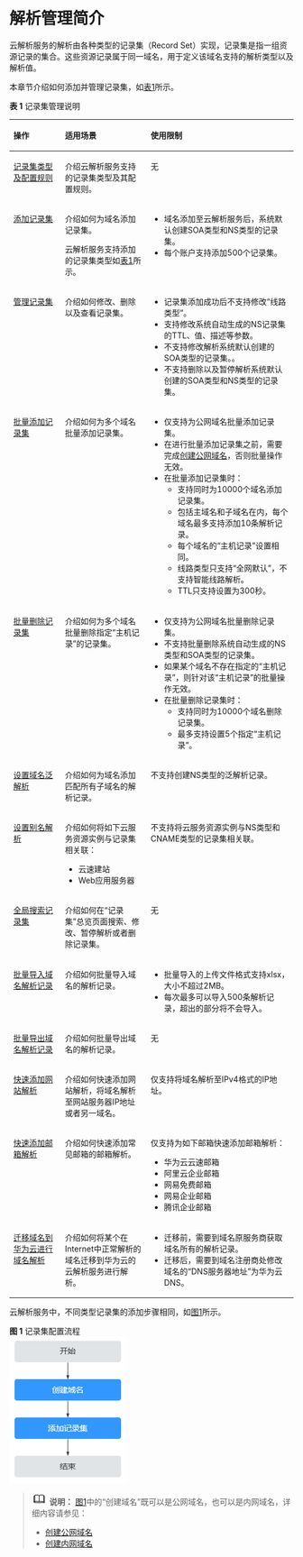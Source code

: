 # 解析管理简介<a name="dns_usermanual_0035"></a>

云解析服务的解析由各种类型的记录集（Record Set）实现，记录集是指一组资源记录的集合。这些资源记录属于同一域名，用于定义该域名支持的解析类型以及解析值。

本章节介绍如何添加并管理记录集，如[表1](#table977612405507)所示。

**表 1**  记录集管理说明

<a name="table977612405507"></a>
<table><thead align="left"><tr id="row87771409504"><th class="cellrowborder" valign="top" width="18.13181318131813%" id="mcps1.2.4.1.1"><p id="p15777740175016"><a name="p15777740175016"></a><a name="p15777740175016"></a>操作</p>
</th>
<th class="cellrowborder" valign="top" width="30.193019301930192%" id="mcps1.2.4.1.2"><p id="p47771140115015"><a name="p47771140115015"></a><a name="p47771140115015"></a>适用场景</p>
</th>
<th class="cellrowborder" valign="top" width="51.67516751675167%" id="mcps1.2.4.1.3"><p id="p11777174055015"><a name="p11777174055015"></a><a name="p11777174055015"></a>使用限制</p>
</th>
</tr>
</thead>
<tbody><tr id="row39491753508"><td class="cellrowborder" valign="top" width="18.13181318131813%" headers="mcps1.2.4.1.1 "><p id="p16949195317012"><a name="p16949195317012"></a><a name="p16949195317012"></a><a href="记录集类型及配置规则.md">记录集类型及配置规则</a></p>
</td>
<td class="cellrowborder" valign="top" width="30.193019301930192%" headers="mcps1.2.4.1.2 "><p id="p17950153206"><a name="p17950153206"></a><a name="p17950153206"></a>介绍云解析服务支持的记录集类型及其配置规则。</p>
</td>
<td class="cellrowborder" valign="top" width="51.67516751675167%" headers="mcps1.2.4.1.3 "><p id="p10950205314014"><a name="p10950205314014"></a><a name="p10950205314014"></a>无</p>
</td>
</tr>
<tr id="row3777840175020"><td class="cellrowborder" valign="top" width="18.13181318131813%" headers="mcps1.2.4.1.1 "><p id="p167777403501"><a name="p167777403501"></a><a name="p167777403501"></a><a href="添加记录集.md">添加记录集</a></p>
</td>
<td class="cellrowborder" valign="top" width="30.193019301930192%" headers="mcps1.2.4.1.2 "><p id="p777716406501"><a name="p777716406501"></a><a name="p777716406501"></a>介绍如何为域名添加记录集。</p>
<p id="p88151212814"><a name="p88151212814"></a><a name="p88151212814"></a>云解析服务支持添加的记录集类型如<a href="记录集类型及配置规则.md#table352893684543">表1</a>所示。</p>
</td>
<td class="cellrowborder" valign="top" width="51.67516751675167%" headers="mcps1.2.4.1.3 "><a name="ul446519315616"></a><a name="ul446519315616"></a><ul id="ul446519315616"><li>域名添加至云解析服务后，系统默认创建SOA类型和NS类型的记录集。</li><li>每个账户支持添加500个记录集。</li></ul>
</td>
</tr>
<tr id="row626642913510"><td class="cellrowborder" valign="top" width="18.13181318131813%" headers="mcps1.2.4.1.1 "><p id="p1526818291553"><a name="p1526818291553"></a><a name="p1526818291553"></a><a href="管理记录集.md">管理记录集</a></p>
</td>
<td class="cellrowborder" valign="top" width="30.193019301930192%" headers="mcps1.2.4.1.2 "><p id="p112681929453"><a name="p112681929453"></a><a name="p112681929453"></a>介绍如何修改、删除以及查看记录集。</p>
</td>
<td class="cellrowborder" valign="top" width="51.67516751675167%" headers="mcps1.2.4.1.3 "><a name="ul1356620454552"></a><a name="ul1356620454552"></a><ul id="ul1356620454552"><li>记录集添加成功后不支持修改“线路类型”。</li><li>支持修改系统自动生成的NS记录集的TTL、值、描述等参数。</li><li>不支持修改解析系统默认创建的SOA类型的记录集。。</li><li>不支持删除以及暂停解析系统默认创建的SOA类型和NS类型的记录集。</li></ul>
</td>
</tr>
<tr id="row203238852"><td class="cellrowborder" valign="top" width="18.13181318131813%" headers="mcps1.2.4.1.1 "><p id="p1033381456"><a name="p1033381456"></a><a name="p1033381456"></a><a href="批量添加记录集.md">批量添加记录集</a></p>
</td>
<td class="cellrowborder" valign="top" width="30.193019301930192%" headers="mcps1.2.4.1.2 "><p id="p1831238057"><a name="p1831238057"></a><a name="p1831238057"></a>介绍如何为多个域名批量添加记录集。</p>
</td>
<td class="cellrowborder" valign="top" width="51.67516751675167%" headers="mcps1.2.4.1.3 "><a name="ul134127354816"></a><a name="ul134127354816"></a><ul id="ul134127354816"><li>仅支持为公网域名批量添加记录集。</li><li>在进行批量添加记录集之前，需要完成<a href="创建公网域名.md">创建公网域名</a>，否则批量操作无效。</li><li>在批量添加记录集时：<a name="dns_usermanual_0504_ul5255111916313"></a><a name="dns_usermanual_0504_ul5255111916313"></a><ul id="dns_usermanual_0504_ul5255111916313"><li>支持同时为10000个域名添加记录集。</li><li>包括主域名和子域名在内，每个域名最多支持添加10条解析记录。</li><li>每个域名的“主机记录”设置相同。</li><li>线路类型只支持“全网默认”，不支持智能线路解析。</li><li>TTL只支持设置为300秒。</li></ul>
</li></ul>
</td>
</tr>
<tr id="row4964114017510"><td class="cellrowborder" valign="top" width="18.13181318131813%" headers="mcps1.2.4.1.1 "><p id="p1964240554"><a name="p1964240554"></a><a name="p1964240554"></a><a href="批量删除记录集.md">批量删除记录集</a></p>
</td>
<td class="cellrowborder" valign="top" width="30.193019301930192%" headers="mcps1.2.4.1.2 "><p id="p18964340359"><a name="p18964340359"></a><a name="p18964340359"></a>介绍如何为多个域名批量删除指定“主机记录”的记录集。</p>
</td>
<td class="cellrowborder" valign="top" width="51.67516751675167%" headers="mcps1.2.4.1.3 "><a name="ul1863314719912"></a><a name="ul1863314719912"></a><ul id="ul1863314719912"><li>仅支持为公网域名批量删除记录集。</li><li>不支持批量删除系统自动生成的NS类型和SOA类型的记录集。</li><li>如果某个域名不存在指定的“主机记录”，则针对该“主机记录”的批量操作无效。</li><li>在批量删除记录集时：<a name="dns_usermanual_0505_ul5255111916313"></a><a name="dns_usermanual_0505_ul5255111916313"></a><ul id="dns_usermanual_0505_ul5255111916313"><li>支持同时为10000个域名删除记录集。</li><li>最多支持设置5个指定“主机记录”。</li></ul>
</li></ul>
</td>
</tr>
<tr id="row1577754016507"><td class="cellrowborder" valign="top" width="18.13181318131813%" headers="mcps1.2.4.1.1 "><p id="p4777640105010"><a name="p4777640105010"></a><a name="p4777640105010"></a><a href="设置域名泛解析.md">设置域名泛解析</a></p>
</td>
<td class="cellrowborder" valign="top" width="30.193019301930192%" headers="mcps1.2.4.1.2 "><p id="p3777134025015"><a name="p3777134025015"></a><a name="p3777134025015"></a>介绍如何为域名添加匹配所有子域名的解析记录。</p>
</td>
<td class="cellrowborder" valign="top" width="51.67516751675167%" headers="mcps1.2.4.1.3 "><p id="p17565192975913"><a name="p17565192975913"></a><a name="p17565192975913"></a>不支持创建NS类型的泛解析记录。</p>
</td>
</tr>
<tr id="row187779402501"><td class="cellrowborder" valign="top" width="18.13181318131813%" headers="mcps1.2.4.1.1 "><p id="p117774407505"><a name="p117774407505"></a><a name="p117774407505"></a><a href="设置别名解析.md">设置别名解析</a></p>
</td>
<td class="cellrowborder" valign="top" width="30.193019301930192%" headers="mcps1.2.4.1.2 "><p id="p14512729162212"><a name="p14512729162212"></a><a name="p14512729162212"></a>介绍如何将如下云服务资源实例与记录集相关联：</p>
<a name="ul281243711143"></a><a name="ul281243711143"></a><ul id="ul281243711143"><li>云速建站</li><li>Web应用服务器</li></ul>
</td>
<td class="cellrowborder" valign="top" width="51.67516751675167%" headers="mcps1.2.4.1.3 "><p id="p14722845115919"><a name="p14722845115919"></a><a name="p14722845115919"></a>不支持将云服务资源实例与NS类型和CNAME类型的记录集相关联。</p>
</td>
</tr>
<tr id="row1612175915236"><td class="cellrowborder" valign="top" width="18.13181318131813%" headers="mcps1.2.4.1.1 "><p id="p812214596235"><a name="p812214596235"></a><a name="p812214596235"></a><a href="全局搜索记录集.md">全局搜索记录集</a></p>
</td>
<td class="cellrowborder" valign="top" width="30.193019301930192%" headers="mcps1.2.4.1.2 "><p id="p412235913239"><a name="p412235913239"></a><a name="p412235913239"></a>介绍如何在“记录集”总览页面搜索、修改、暂停解析或者删除记录集。</p>
</td>
<td class="cellrowborder" valign="top" width="51.67516751675167%" headers="mcps1.2.4.1.3 "><p id="p719462617411"><a name="p719462617411"></a><a name="p719462617411"></a>无</p>
</td>
</tr>
<tr id="row02901172137"><td class="cellrowborder" valign="top" width="18.13181318131813%" headers="mcps1.2.4.1.1 "><p id="p182918711319"><a name="p182918711319"></a><a name="p182918711319"></a><a href="批量导入域名解析记录.md">批量导入域名解析记录</a></p>
</td>
<td class="cellrowborder" valign="top" width="30.193019301930192%" headers="mcps1.2.4.1.2 "><p id="p1929111731320"><a name="p1929111731320"></a><a name="p1929111731320"></a>介绍如何批量导入域名的解析记录。</p>
</td>
<td class="cellrowborder" valign="top" width="51.67516751675167%" headers="mcps1.2.4.1.3 "><a name="ul137066249247"></a><a name="ul137066249247"></a><ul id="ul137066249247"><li>批量导入的上传文件格式支持xlsx，大小不超过2MB。</li><li>每次最多可以导入500条解析记录，超出的部分将不会导入。</li></ul>
</td>
</tr>
<tr id="row219931013136"><td class="cellrowborder" valign="top" width="18.13181318131813%" headers="mcps1.2.4.1.1 "><p id="p51995109136"><a name="p51995109136"></a><a name="p51995109136"></a><a href="批量导出域名解析记录.md">批量导出域名解析记录</a></p>
</td>
<td class="cellrowborder" valign="top" width="30.193019301930192%" headers="mcps1.2.4.1.2 "><p id="p17199181031312"><a name="p17199181031312"></a><a name="p17199181031312"></a>介绍如何批量导出域名的解析记录。</p>
</td>
<td class="cellrowborder" valign="top" width="51.67516751675167%" headers="mcps1.2.4.1.3 "><p id="p191991810111316"><a name="p191991810111316"></a><a name="p191991810111316"></a>无</p>
</td>
</tr>
<tr id="row848695411914"><td class="cellrowborder" valign="top" width="18.13181318131813%" headers="mcps1.2.4.1.1 "><p id="p1448612542914"><a name="p1448612542914"></a><a name="p1448612542914"></a><a href="快速添加网站解析.md">快速添加网站解析</a></p>
</td>
<td class="cellrowborder" valign="top" width="30.193019301930192%" headers="mcps1.2.4.1.2 "><p id="p1648635416915"><a name="p1648635416915"></a><a name="p1648635416915"></a>介绍如何快速添加网站解析，将域名解析至网站服务器IP地址或者另一域名。</p>
</td>
<td class="cellrowborder" valign="top" width="51.67516751675167%" headers="mcps1.2.4.1.3 "><p id="p948625413917"><a name="p948625413917"></a><a name="p948625413917"></a>仅支持将域名解析至IPv4格式的IP地址。</p>
</td>
</tr>
<tr id="row327910511690"><td class="cellrowborder" valign="top" width="18.13181318131813%" headers="mcps1.2.4.1.1 "><p id="p528045116911"><a name="p528045116911"></a><a name="p528045116911"></a><a href="快速添加邮箱解析.md">快速添加邮箱解析</a></p>
</td>
<td class="cellrowborder" valign="top" width="30.193019301930192%" headers="mcps1.2.4.1.2 "><p id="p112811151091"><a name="p112811151091"></a><a name="p112811151091"></a>介绍如何快速添加常见邮箱的邮箱解析。</p>
</td>
<td class="cellrowborder" valign="top" width="51.67516751675167%" headers="mcps1.2.4.1.3 "><p id="p1128112511995"><a name="p1128112511995"></a><a name="p1128112511995"></a>仅支持为如下邮箱快速添加邮箱解析：</p>
<a name="ul32631555181120"></a><a name="ul32631555181120"></a><ul id="ul32631555181120"><li>华为云云速邮箱</li><li>阿里云企业邮箱</li><li>网易免费邮箱</li><li>网易企业邮箱</li><li>腾讯企业邮箱</li></ul>
</td>
</tr>
<tr id="row16569111291316"><td class="cellrowborder" valign="top" width="18.13181318131813%" headers="mcps1.2.4.1.1 "><p id="p956931212133"><a name="p956931212133"></a><a name="p956931212133"></a><a href="迁移域名到华为云进行解析.md">迁移域名到华为云进行域名解析</a></p>
</td>
<td class="cellrowborder" valign="top" width="30.193019301930192%" headers="mcps1.2.4.1.2 "><p id="p0569812191315"><a name="p0569812191315"></a><a name="p0569812191315"></a>介绍如何将某个在Internet中正常解析的域名迁移到华为云的云解析服务进行解析。</p>
</td>
<td class="cellrowborder" valign="top" width="51.67516751675167%" headers="mcps1.2.4.1.3 "><a name="ul08415412418"></a><a name="ul08415412418"></a><ul id="ul08415412418"><li>迁移前，需要到域名原服务商获取域名所有的解析记录。</li><li>迁移后，需要到域名注册商处修改域名的“DNS服务器地址”为华为云DNS。</li></ul>
</td>
</tr>
</tbody>
</table>

云解析服务中，不同类型记录集的添加步骤相同，如[图1](#fig748135752616)所示。

**图 1**  记录集配置流程<a name="fig748135752616"></a>  
![](figures/记录集配置流程.png "记录集配置流程")

>![](public_sys-resources/icon-note.gif) **说明：** 
>[图1](#fig748135752616)中的“创建域名”既可以是公网域名，也可以是内网域名，详细内容请参见：
>-   [创建公网域名](创建公网域名.md)
>-   [创建内网域名](创建内网域名.md)

